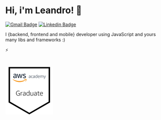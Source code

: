 # Hi, i'm Leandro! 👋

[![Gmail Badge](https://img.shields.io/badge/-Gmail-c14438?style=flat&logo=Gmail&logoColor=white&link=mailto:leandrorevolve@gmail.com)](mailto:leandrorevolve@gmail.com)
[![Linkedin Badge](https://img.shields.io/badge/-LinkedIn-blue?style=flat&logo=Linkedin&logoColor=white&link=https://www.linkedin.com/in/leandro-damasceno/)](https://www.linkedin.com/in/leandro-damasceno//)

I {backend, frontend and mobile} developer using JavaScript and yours many libs and frameworks :)

⚡


# 

<img src="https://github.com/LeTarzan/letarzan/blob/main/aws-academy-graduate-aws-academy-cloud-foundations.png" width="150" height="150" />

